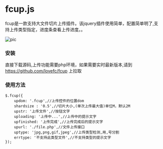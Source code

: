 # fcup.js

fcup是一款支持大文件切片上传插件。该jquery插件使用简单，配置简单明了,支持上传类型指定，进度条查看上传进度。。

![pic](http://fcphp.cn/fcup/jt.png)

### 安装
直接下载源码,上传功能需要php环境，如果需要实时最新版本,请到 https://github.com/lovefc/fcup 上拉取

### 使用方法
````
$.fcup({
	updom: '.fcup',//上传控件的位置dom
	shardsize : '0.5',//切片大小,(单次上传最大值)单位M，默认2M
	upstr: '上传文件',//按钮文字
	uploading: '上传中...',//上传中的提示文字
	upfinished: '上传完成',//上传完成后的提示文字
	upurl: './file.php',//文件上传接口
	uptype: 'jpg,png,gif,jpeg',//上传类型检测,用,号分割
	errtype: '不支持此类型文件',//不支持类型的提示文字
});
````
